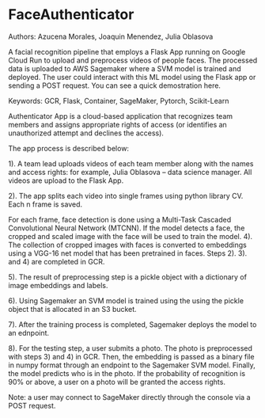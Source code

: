 # FaceAuthenticator

Authors: Azucena Morales, Joaquin Menendez, Julia Oblasova

A facial recognition pipeline that employs a Flask App running on Google Cloud Run to upload and preprocess videos of people faces. The processed data is uploaded to AWS Sagemaker where a SVM model is trained and deployed. The user could interact with this ML model using the Flask app or sending a POST request.
You can see a quick demostration here.

Keywords: GCR, Flask, Container, SageMaker, Pytorch, Scikit-Learn

Authenticator App is a cloud-based application that recognizes team members and assigns appropriate rights of access (or identifies an unauthorized attempt and declines the access).

The app process is described below:

1). A team lead uploads videos of each team member along with the names and access rights: for example, Julia Oblasova – data science manager. All videos are upload to the Flask App.

2). The app splits each video into single frames using python library CV. Each n frame is saved.

For each frame, face detection is done using a Multi-Task Cascaded Convolutional Neural Network (MTCNN). If the model detects a face, the cropped and scaled image with the face will be used to train the model.
4). The collection of cropped images with faces is converted to embeddings using a VGG-16 net model that has been pretrained in faces. Steps 2). 3). and 4) are completed in GCR.

5). The result of preprocessing step is a pickle object with a dictionary of image embeddings and labels.

6). Using Sagemaker an SVM model is trained using the using the pickle object that is allocated in an S3 bucket.

7). After the training process is completed, Sagemaker deploys the model to an ednpoint.

8). For the testing step, a user submits a photo. The photo is preprocessed with steps 3) and 4) in GCR. Then, the embedding is passed as a binary file in numpy format through an endpoint to the Sagemaker SVM model. Finally, the model predicts who is in the photo. If the probability of recognition is 90% or above, a user on a photo will be granted the access rights.

Note: a user may connect to SageMaker directly through the console via a POST request.
